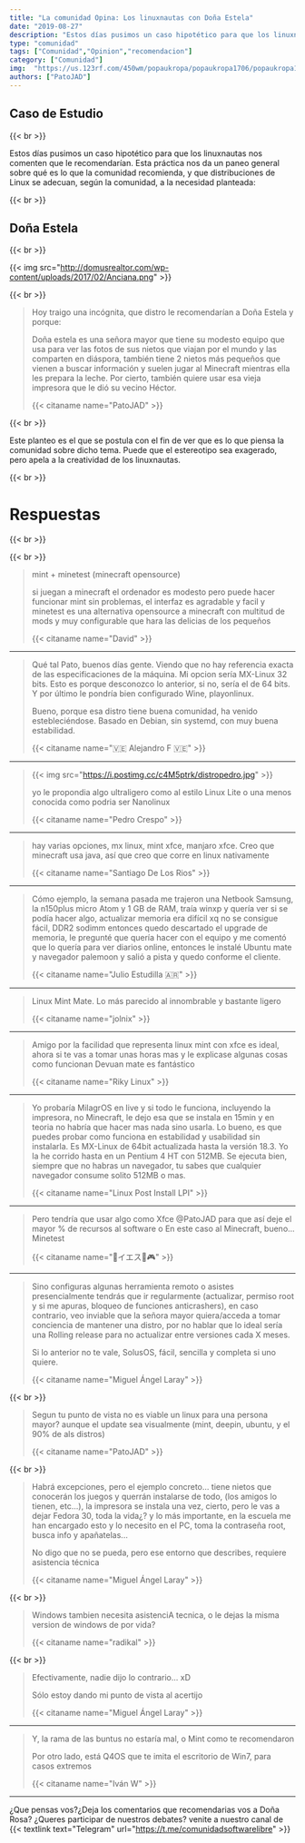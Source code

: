 ```yaml
---
title: "La comunidad Opina: Los linuxnautas con Doña Estela"
date: "2019-08-27"
description: "Estos días pusimos un caso hipotético para que los linuxnautas nos comenten que le recomendarían."
type: "comunidad"
tags: ["Comunidad","Opinion","recomendacion"]
category: ["Comunidad"]
img:  "https://us.123rf.com/450wm/popaukropa/popaukropa1706/popaukropa170600115/80187178-hacker-ruso-abuela-y-computadora-port%C3%A1til-anciana-en-un-sill%C3%B3n-con-oso-abuela-de-rusia-en-botas-de-fieltr.jpg?ver=6"
authors: ["PatoJAD"]
---
```


## Caso de Estudio

{{< br >}}

Estos días pusimos un caso hipotético para que los linuxnautas nos comenten que le recomendarían. Esta práctica nos da un paneo general sobre qué es lo que la comunidad recomienda, y que distribuciones de Linux se adecuan, según la comunidad, a la necesidad planteada:

{{< br >}}

## Doña Estela

{{< br >}}

{{< img src="http://domusrealtor.com/wp-content/uploads/2017/02/Anciana.png" >}}

{{< br >}}

>Hoy traigo una incógnita, que distro le recomendarían a Doña Estela y porque:
>
>Doña estela es una señora mayor que tiene su modesto equipo que usa para ver las fotos de sus nietos que viajan por el mundo y las comparten en diáspora, también tiene 2 nietos más pequeños que vienen a buscar información y suelen jugar al Minecraft mientras ella les prepara la leche. Por cierto, también quiere usar esa vieja impresora que le dió su vecino Héctor.
>
>{{< citaname name="PatoJAD" >}}

{{< br >}}

Este planteo es el que se postula con el fin de ver que es lo que piensa la comunidad sobre dicho tema. Puede que el estereotipo sea exagerado, pero apela a la creatividad de los linuxnautas.


{{< br >}}

# Respuestas

{{< br >}}

 

{{< br >}}

>mint + minetest (minecraft opensource)
>
>si juegan a minecraft el ordenador es modesto pero puede hacer funcionar mint sin problemas, el interfaz es agradable y facil y minetest es una alternativa opensource a minecraft con multitud de mods y muy configurable que hara las delicias de los pequeños
>
>{{< citaname name="David" >}}

---

>Qué tal Pato, buenos días gente. Viendo que no hay referencia exacta de las especificaciones de la máquina. Mi opcion sería MX-Linux 32 bits. Esto es porque desconozco lo anterior, si no, sería el de 64 bits. Y por último le pondría bien configurado Wine, playonlinux.
>
>Bueno, porque esa distro tiene buena comunidad, ha venido estebleciéndose. Basado en Debian, sin systemd, con muy buena estabilidad.
>
>{{< citaname name="🇻🇪 Alejandro F 🇻🇪" >}}

---

>{{< img src="https://i.postimg.cc/c4M5ptrk/distropedro.jpg" >}}
>
>yo le propondia algo ultraligero como al estilo Linux Lite o una menos conocida como podria ser Nanolinux
>
>{{< citaname name="Pedro Crespo" >}}

---

>hay varias opciones, mx linux, mint xfce, manjaro xfce. Creo que minecraft usa java, así que creo que corre en linux nativamente
>
>{{< citaname name="Santiago De Los Rios" >}}

---

>Cómo ejemplo, la semana pasada me trajeron una Netbook Samsung, la n150plus micro Atom y 1 GB de RAM, traía winxp y quería ver si se podía hacer algo, actualizar memoria era difícil xq no se consigue fácil, DDR2 sodimm entonces quedo descartado el upgrade de memoria, le pregunté que quería hacer con el equipo y me comentó que lo quería para ver diarios online, entonces le instalé Ubuntu mate  y navegador palemoon y salió a pista y quedo conforme el cliente.
>
>{{< citaname name="Julio Estudilla 🇦🇷" >}}

---

>Linux Mint Mate. Lo más parecido al innombrable y bastante ligero
>
>{{< citaname name="jolnix" >}}

---

>Amigo por la facilidad que representa linux mint con xfce es ideal, ahora si te vas a tomar unas horas mas y le explicase algunas cosas como funcionan Devuan mate es fantástico
>
>{{< citaname name="Riky Linux" >}}

---

>Yo probaría MilagrOS en live y si todo le funciona, incluyendo la impresora, no Minecraft, le dejo esa que se instala en 15min y en teoria no habría que hacer mas nada sino usarla. Lo bueno, es que puedes probar como funciona en estabilidad y usabilidad sin instalarla. Es MX-Linux de 64bit actualizada hasta la versión 18.3. Yo la he corrido hasta en un Pentium 4 HT con 512MB. Se ejecuta bien, siempre que no habras un navegador, tu sabes que cualquier navegador consume solito 512MB o mas.
>
>{{< citaname name="Linux Post Install LPI" >}}

---

>Pero tendría que usar algo como Xfce @PatoJAD para que así deje el mayor % de recursos al software o En este caso al Minecraft, bueno... Minetest
>
>{{< citaname name="🐧イエス🐧🎮" >}}

---

>Sino configuras algunas herramienta remoto o asistes presencialmente tendrás que ir regularmente (actualizar, permiso root y si me apuras, bloqueo de funciones anticrashers), en caso contrario, veo inviable que la señora mayor quiera/acceda a tomar conciencia de mantener una distro, por no hablar que lo ideal sería una Rolling release para no actualizar entre versiones cada X meses.
>
>Si lo anterior no te vale, SolusOS, fácil, sencilla y completa si uno quiere.
>
>{{< citaname name="Miguel Ángel Laray" >}}

{{< br >}}


>Segun tu punto de vista no es viable un linux para una persona mayor? aunque el update sea visualmente (mint, deepin, ubuntu, y el 90% de als distros)
>
>{{< citaname name="PatoJAD" >}}

{{< br >}}

>Habrá excepciones, pero el ejemplo concreto... tiene nietos que conocerán los juegos y querrán instalarse de todo, (los amigos lo tienen, etc...), la impresora se instala una vez, cierto, pero le vas a dejar Fedora 30, toda la vida¿? y lo más importante, en la escuela me han encargado esto y lo necesito en el PC, toma la contraseña root, busca info y apañatelas...
>
>No digo que no se pueda, pero ese entorno que describes, requiere asistencia técnica
>
>{{< citaname name="Miguel Ángel Laray" >}}

{{< br >}}

>Windows tambien necesita asistenciA tecnica, o le dejas la misma version de windows de por vida?
>
>{{< citaname name="radikal" >}}

{{< br >}}

>Efectivamente, nadie dijo lo contrario... xD
>
>Sólo estoy dando mi punto de vista al acertijo
>
>{{< citaname name="Miguel Ángel Laray" >}}


---

>Y, la rama de las buntus no estaría mal, o Mint como te recomendaron
>
>Por otro lado, está Q4OS que te imita el escritorio de Win7, para casos extremos
>
>{{< citaname name="Iván W" >}}

---

¿Que pensas vos?¿Deja los comentarios que recomendarias vos a Doña Rosa? ¿Queres participar de nuestros debates? venite a nuestro canal de {{< textlink text="Telegram" url="https://t.me/comunidadsoftwarelibre" >}}

